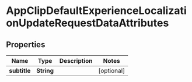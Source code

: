 

# AppClipDefaultExperienceLocalizationUpdateRequestDataAttributes


## Properties

| Name | Type | Description | Notes |
|------------ | ------------- | ------------- | -------------|
|**subtitle** | **String** |  |  [optional] |



